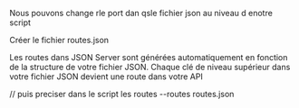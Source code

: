 Nous pouvons change rle port dan qsle fichier json au niveau d enotre script

Créer le fichier routes.json

Les routes dans JSON Server sont générées automatiquement en fonction de la structure de votre fichier JSON. Chaque clé de niveau supérieur dans votre fichier JSON devient une route dans votre API

// puis preciser dans le script les routes --routes routes.json